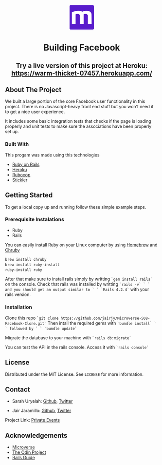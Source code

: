 <br />
<p align="center">
  <a href="https://www.microverse.org/">
  <img src="./doc/microverse.png" alt="Logo" width="80" height="80">
  </a>
</p>

<center><h1>Building Facebook</h1></center>

<center><h2>Try a live version of this project at Heroku: <a href="https://warm-thicket-07457.herokuapp.com/">https://warm-thicket-07457.herokuapp.com/</a><h2></center>

## About The Project

We built a large portion of the core Facebook user functionality in this project. There is no Javascript-heavy front end stuff but you won’t need it to get a nice user experience.

It includes some basic integration tests that checks if the page is loading properly and unit tests to make sure the associations have been properly set up.

### Built With

This progam was made using this technologies

* [Ruby on Rails](https://www.ruby-lang.org/en/)
* [Heroku](https://heroku.com/)
* [Rubocop](https://github.com/rubocop-hq/rubocop)
* [Stickler](https://stickler-ci.com/)

## Getting Started

To get a local copy up and running follow these simple example steps.

### Prerequisite Instalations

* Ruby
* Rails

You can easily install Ruby on your Linux computer by using [Homebrew](https://docs.brew.sh/) and [Chruby](https://github.com/postmodern/chruby)

``` sh
brew install chruby
brew install ruby-install
ruby-install ruby
```

After that make sure to install rails simply by writting `` `gem install rails` `` on the console.
Check that rails was installed by writting `` `rails -v` ` ` and you should get an output similar to ` ` `Rails 4.2.4` `` with your rails version.

### Installation

Clone this repo `` `git clone https://github.com/jairjy/Microverse-508-Facebook-Clone.git` ``
Then intall the required gems with `` `bundle install` ` ` followed by ` ` `bundle update` ``

Migrate the database to your machine with `` `rails db:migrate` ``

You can test the API in the rails console. Access it with `` `rails console` ``

## License

Distributed under the MIT License. See `LICENSE` for more information.

<!-- CONTACT -->

## Contact

* Sarah Uryelah: [Github](https://github.com/uryela), [Twitter](https://twitter.com/uryela)

* Jair Jaramillo: [Github](https://github.com/jairjy), [Twitter](https://twitter.com/jairjy)

Project Link: [Private Events](https://github.com/jairjy/Microverse-508-Facebook-Clone)

<!-- ACKNOWLEDGEMENTS -->

## Acknowledgements

* [Microverse](https://www.microverse.org/)
* [The Odin Project](https://www.theodinproject.com/)
* [Rails Guide](https://guides.rubyonrails.org)
